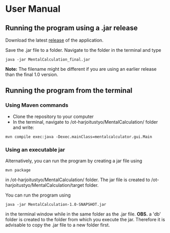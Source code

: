 # User Manual


## Running the program using a .jar release

Download the latest [release](https://github.com/lauriap/ot-harjoitustyo/releases) of the application.

Save the .jar file to a folder. Navigate to the folder in the terminal and type 

```
java -jar MentalCalculation_final.jar
```

**Note:** The filename might be different if you are using an earlier release than the final 1.0 version.


## Running the program from the terminal


### Using Maven commands

* Clone the repository to your computer
* In the terminal, navigate to /ot-harjoitustyo/MentalCalculation/ folder and write:

```
mvn compile exec:java -Dexec.mainClass=mentalcalculator.gui.Main
```


### Using an executable jar

Alternatively, you can run the program by creating a jar file using

```
mvn package
```

in /ot-harjoitustyo/MentalCalculation/ folder. The jar file is created to /ot-harjoitustyo/MentalCalculation/target folder.

You can run the program using

```
java -jar MentalCalculation-1.0-SNAPSHOT.jar
```

in the terminal window while in the same folder as the .jar file. **OBS.** a 'db' folder is created to the folder from which you execute the jar. Therefore it is advisable to copy the .jar file to a new folder first.
